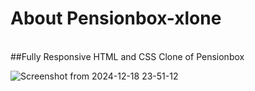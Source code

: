 <h1 color="#427ae9">About Pensionbox-xlone</h1>
<br>
##Fully Responsive HTML and CSS Clone of Pensionbox

![Screenshot from 2024-12-18 23-51-12](https://github.com/user-attachments/assets/1dde82ed-ef2d-484d-bb03-af6383ec73cc)
